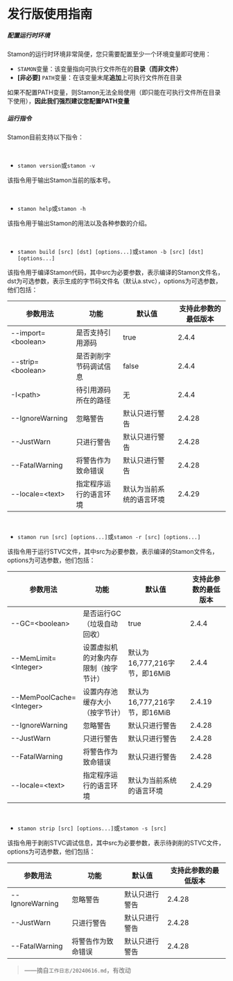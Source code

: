 # 发行版使用指南

##### 配置运行时环境

Stamon的运行时环境非常简便，您只需要配置至少一个环境变量即可使用：

* ``STAMON``变量：该变量指向可执行文件所在的**目录（而非文件）**
* **[非必要]** ``PATH``变量：在该变量末尾**追加**上可执行文件所在目录

如果不配置PATH变量，则Stamon无法全局使用（即只能在可执行文件所在目录下使用），**因此我们强烈建议您配置PATH变量**

##### 运行指令

Stamon目前支持以下指令：

<br>

* ``stamon version``或``stamon -v``

该指令用于输出Stamon当前的版本号。

<br>

* ``stamon help``或``stamon -h``

该指令用于输出Stamon的用法以及各种参数的介绍。

<br>

* ``stamon build [src] [dst] [options...]``或``stamon -b [src] [dst] [options...]``

该指令用于编译Stamon代码，其中src为必要参数，表示编译的Stamon文件名，dst为可选参数，表示生成的字节码文件名（默认a.stvc），options为可选参数，他们包括：

|参数用法|功能|默认值|支持此参数的最低版本|
|-|-|-|-|
|--import=&lt;boolean&gt;|是否支持引用源码|true|2.4.4|
|--strip=&lt;boolean&gt;|是否剥削字节码调试信息|false|2.4.4|
|-I&lt;path&gt;|待引用源码所在的路径|无|2.4.4|
|--IgnoreWarning|忽略警告|默认只进行警告|2.4.28|
|--JustWarn|只进行警告|默认只进行警告|2.4.28|
|--FatalWarning|将警告作为致命错误|默认只进行警告|2.4.28|
|--locale=&lt;text&gt;|指定程序运行的语言环境|默认为当前系统的语言环境|2.4.29|


<br>

* ``stamon run [src] [options...]``或``stamon -r [src] [options...]``

该指令用于运行STVC文件，其中src为必要参数，表示编译的Stamon文件名，options为可选参数，他们包括：

|参数用法|功能|默认值|支持此参数的最低版本|
|-|-|-|-|
|--GC=&lt;boolean&gt;|是否运行GC（垃圾自动回收）|true|2.4.4|
|--MemLimit=&lt;Integer&gt;|设置虚拟机的对象内存限制（按字节计）|默认为16,777,216字节，即16MiB|2.4.4|
|--MemPoolCache=&lt;Integer&gt;|设置内存池缓存大小（按字节计）|默认为16,777,216字节，即16MiB|2.4.19|
|--IgnoreWarning|忽略警告|默认只进行警告|2.4.28|
|--JustWarn|只进行警告|默认只进行警告|2.4.28|
|--FatalWarning|将警告作为致命错误|默认只进行警告|2.4.28|
|--locale=&lt;text&gt;|指定程序运行的语言环境|默认为当前系统的语言环境|2.4.29|

<br>

* ``stamon strip [src] [options...]``或``stamon -s [src]``

该指令用于剥削STVC调试信息，其中src为必要参数，表示待剥削的STVC文件，options为可选参数，他们包括：

|参数用法|功能|默认值|支持此参数的最低版本|
|-|-|-|-|
|--IgnoreWarning|忽略警告|默认只进行警告|2.4.28|
|--JustWarn|只进行警告|默认只进行警告|2.4.28|
|--FatalWarning|将警告作为致命错误|默认只进行警告|2.4.28|

> ——摘自``工作日志/20240616.md``，有改动